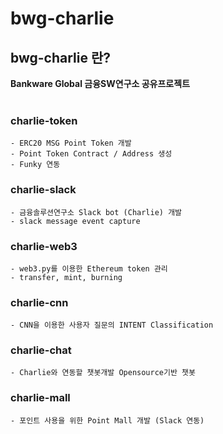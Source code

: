 # bwg-charlie

## bwg-charlie 란?

**Bankware Global 금융SW연구소 공유프로젝트**
<br><br>
### charlie-token

    - ERC20 MSG Point Token 개발
    - Point Token Contract / Address 생성
    - Funky 연동

### charlie-slack

    - 금융솔루션연구소 Slack bot (Charlie) 개발
    - slack message event capture

### charlie-web3

    - web3.py를 이용한 Ethereum token 관리
    - transfer, mint, burning

### charlie-cnn

    - CNN을 이용한 사용자 질문의 INTENT Classification

### charlie-chat

    - Charlie와 연동할 챗봇개발 Opensource기반 챗봇

### charlie-mall

    - 포인트 사용을 위한 Point Mall 개발 (Slack 연동)
<br>